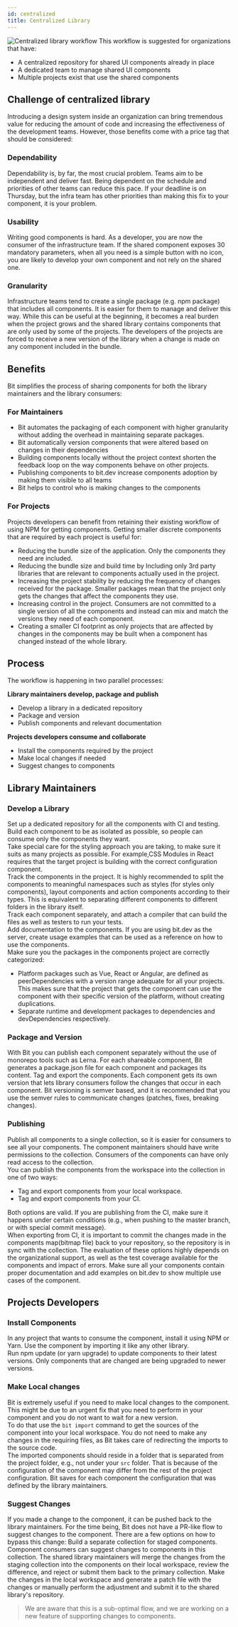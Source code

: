```yaml
---
id: centralized
title: Centralized Library
---
```

![Centralized library workflow](https://storage.googleapis.com/static.bit.dev/docs/images/workflow_central.png)
This workflow is suggested for organizations that have:

- A centralized repository for shared UI components already in place
- A dedicated team to manage shared UI components
- Multiple projects exist that use the shared components

## Challenge of centralized library

Introducing a design system inside an organization can bring tremendous value for reducing the amount of code and increasing the effectiveness of the development teams. However, those benefits come with a price tag that should be considered:  

### Dependability

Dependability is, by far, the most crucial problem. Teams aim to be independent and deliver fast. Being dependent on the schedule and priorities of other teams can reduce this pace. If your deadline is on Thursday, but the infra team has other priorities than making this fix to your component, it is your problem.

### Usability

Writing good components is hard. As a developer, you are now the consumer of the infrastructure team. If the shared component exposes 30 mandatory parameters, when all you need is a simple button with no icon, you are likely to develop your own component and not rely on the shared one. 

### Granularity

Infrastructure teams tend to create a single package (e.g. npm package)  that includes all components. It is easier for them to manage and deliver this way. While this can be useful at the beginning, it becomes a real burden when the project grows and the shared library contains components that are only used by some of the projects. The developers of the projects are forced to receive a new version of the library when a change is made on any component included in the bundle. 

## Benefits

Bit simplifies the process of sharing components for both the library maintainers and the library consumers: 

### For Maintainers

- Bit automates the packaging of each component with higher granularity without adding the overhead in maintaining separate packages.
- Bit automatically version components that were altered based on changes in their dependencies
- Building components locally without the project context shorten the feedback loop on the way components behave on other projects.
- Publishing components to bit.dev increase components adoption by making them visible to all teams
- Bit helps to control who is making changes to the components
  
### For Projects

Projects developers can benefit from retaining their existing workflow of using NPM for getting components. Getting smaller discrete components that are required by each project is useful for:  

- Reducing the bundle size of the application. Only the components they need are included.
- Reducing the bundle size and build time by Including only 3rd party libraries that are relevant to components actually used in the project.
- Increasing the project stability by reducing the frequency of changes received for the package. Smaller packages mean that the project only gets the changes that affect the components they use.
- Increasing control in the project. Consumers are not committed to a single version of all the components and instead can mix and match the versions they need of each component.
- Creating a smaller CI footprint as only projects that are affected by changes in the components may be built when a component has changed instead of the whole library.

## Process

The workflow is happening in two parallel processes:  

**Library maintainers develop, package and publish**

- Develop a library in a dedicated repository
- Package and version
- Publish components and relevant documentation

**Projects developers consume and collaborate**

- Install the components required by the project
- Make local changes if needed
- Suggest changes to components

## Library Maintainers

### Develop a Library

Set up a dedicated repository for all the components with CI and testing.
Build each component to be as isolated as possible, so people can consume only the components they want.  
Take special care for the styling approach you are taking, to make sure it suits as many projects as possible. For example,CSS Modules in React requires that the target project is building with the correct configuration component.  
Track the components in the project. It is highly recommended to split the components to meaningful namespaces such as styles (for styles only components), layout components and action components according to their types. This is equivalent to separating different components to different folders in the library itself.  
Track each component separately, and attach a compiler that can build the files as well as testers to run your tests.  
Add documentation to the components. If you are using bit.dev as the server, create usage examples that can be used as a reference on how to use the components.  
Make sure you the packages in the components project are correctly categorized:  

- Platform packages such as Vue, React or Angular, are defined as peerDependencies with a version range adequate for all your projects. This makes sure that the project that gets the component can use the component with their specific version of the platform, without creating duplications. 
- Separate runtime and development packages to dependencies and devDependencies respectively.

### Package and Version

With Bit you can publish each component separately without the use of monorepo tools such as Lerna. 
For each shareable component, Bit generates a package.json file for each component and packages its content. 
Tag and export the components. Each component gets its own version that lets library consumers follow the changes that occur in each component. Bit versioning is semver based, and it is recommended that you use the semver rules to communicate changes (patches, fixes, breaking changes). 

### Publishing

Publish all components to a single collection, so it is easier for consumers to see all your components. The component maintainers should have write permissions to the collection. Consumers of the components can have only read access to the collection.  
You can publish the components from the workspace into the collection in one of two ways:

- Tag and export components from your local workspace.
- Tag and export components from your CI.

Both options are valid. If you are publishing from the CI, make sure it happens under certain conditions (e.g., when pushing to the master branch, or with special commit message).  
When exporting from CI, it is important to commit the changes made in the components map(bitmap file) back to your repository, so the repository is in sync with the collection.
The evaluation of these options highly depends on the organizational support, as well as the test coverage available for the components and impact of errors.
Make sure all your components contain proper documentation and add examples on bit.dev to show multiple use cases of the component.  

## Projects Developers

### Install Components

In any project that wants to consume the component, install it using NPM or Yarn. Use the component by importing it like any other library.  
Run npm update (or yarn upgrade) to update components to their latest versions. Only components that are changed are being upgraded to newer versions.  

### Make Local changes

Bit is extremely useful if you need to make local changes to the component. This might be due to an urgent fix that you need to perform in your component and you do not want to wait for a new version.  
To do that use the `bit import` command to get the sources of the component into your local workspace. You do not need to make any changes in the requiring files, as Bit takes care of redirecting the imports to the source code.  
The imported components should reside in a folder that is separated from the project folder, e.g., not under your `src` folder. That is because of the configuration of the component may differ from the rest of the project configuration. Bit saves for each component the configuration that was defined by the library maintainers.  

### Suggest Changes

If you made a change to the component, it can be pushed back to the library maintainers. For the time being, Bit does not have a PR-like flow to suggest changes to the component. There are a few options on how to bypass this change:
Build a separate collection for staged components. Component consumers can suggest changes to components in this collection. The shared library maintainers will merge the changes from the staging collection into the components on their local workspace, review the difference, and reject or submit them back to the primary collection.
Make the changes in the local workspace and generate a patch file with the changes or manually perform the adjustment and submit it to the shared library's repository.

> We are aware that this is a sub-optimal flow, and we are working on a new feature of supporting changes to components.
